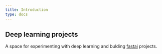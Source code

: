 ```yaml
---
title: Introduction
type: docs
---
```

## Deep learning projects

A space for experimenting with deep learning and bulding [fastai](https://fast.ai) projects.
